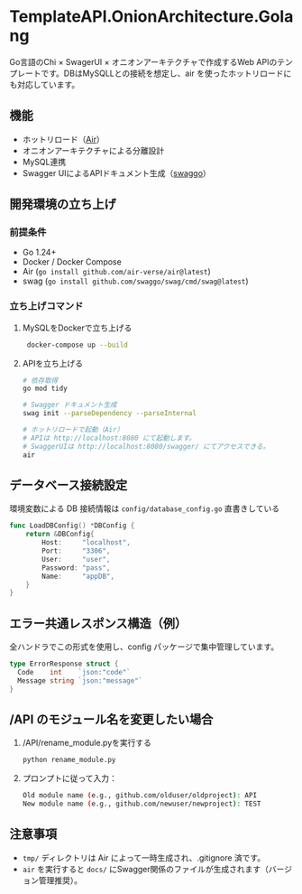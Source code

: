 # TemplateAPI.OnionArchitecture.Golang
Go言語のChi × SwagerUI × オニオンアーキテクチャで作成するWeb APIのテンプレートです。DBはMySQLLとの接続を想定し、air を使ったホットリロードにも対応しています。

## 機能
- ホットリロード（[Air](https://github.com/air-verse/air)）
- オニオンアーキテクチャによる分離設計
- MySQL連携
- Swagger UIによるAPIドキュメント生成（[swaggo](https://github.com/swaggo/swag)）

## 開発環境の立ち上げ
### 前提条件
- Go 1.24+
- Docker / Docker Compose
- Air (`go install github.com/air-verse/air@latest`)
- swag (`go install github.com/swaggo/swag/cmd/swag@latest`)

### 立ち上げコマンド
1. MySQLをDockerで立ち上げる
   ```bash
	docker-compose up --build

   ```
2. APIを立ち上げる
	```bash
	# 依存取得
	go mod tidy

	# Swagger ドキュメント生成
	swag init --parseDependency --parseInternal

	# ホットリロードで起動（Air）
	# APIは http://localhost:8080 にて起動します。
	# SwaggerUIは http://localhost:8080/swagger/ にてアクセスできる。
	air
	```
## データベース接続設定
環境変数による DB 接続情報は `config/database_config.go` 直書きしている
```go
func LoadDBConfig() *DBConfig {
	return &DBConfig{
		Host:     "localhost",
		Port:     "3306",
		User:     "user",
		Password: "pass",
		Name:     "appDB",
	}
}

```

## エラー共通レスポンス構造（例）
全ハンドラでこの形式を使用し、config パッケージで集中管理しています。
```go
type ErrorResponse struct {
  Code    int    `json:"code"`
  Message string `json:"message"`
}
```

## /API のモジュール名を変更したい場合
1. /API/rename_module.pyを実行する
	```bash
	python rename_module.py
	```
1. プロンプトに従って入力：
   ```bash
   Old module name (e.g., github.com/olduser/oldproject): API
   New module name (e.g., github.com/newuser/newproject): TEST
   ```

## 注意事項
- `tmp/` ディレクトリは Air によって一時生成され、.gitignore 済です。
- `air` を実行すると `docs/` にSwagger関係のファイルが生成されます（バージョン管理推奨）。